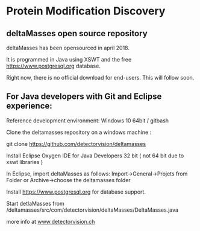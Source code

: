# Protein Modification Discovery

## deltaMasses open source repository

deltaMasses has been opensourced in april 2018.

It is programmed in Java using XSWT and the free https://www.postgresql.org database.

Right now, there is no official download for end-users. 
This will follow soon. 

## For Java developers with Git and Eclipse experience:

Reference development environment:
Windows 10 64bit / gitbash 

Clone the deltamasses repository  on a windows machine :

git clone https://github.com/detectorvision/deltamasses

Install Eclipse Oxygen IDE for Java Developers 32 bit ( not 64 bit due to xswt libraries )

In Eclipse, import deltaMasses as follows:
Import->General->Projets from Folder or Archive->choose the deltamasses folder

Install https://www.postgresql.org for database support.

Start detlaMasses from 
/deltamasses/src/com/detectorvision/deltaMasses/DeltaMasses.java

more info at www.detectorvision.ch
